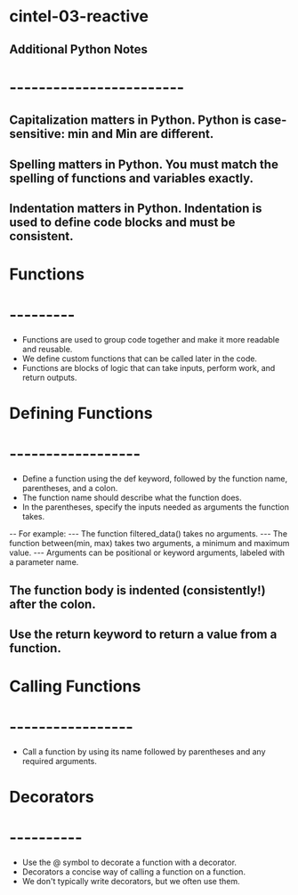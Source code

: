 # cintel-03-reactive

## Additional Python Notes
# ------------------------

## Capitalization matters in Python. Python is case-sensitive: min and Min are different.
## Spelling matters in Python. You must match the spelling of functions and variables exactly.
## Indentation matters in Python. Indentation is used to define code blocks and must be consistent.

# Functions
# ---------
- Functions are used to group code together and make it more readable and reusable.
- We define custom functions that can be called later in the code.
- Functions are blocks of logic that can take inputs, perform work, and return outputs.

# Defining Functions
# ------------------
- Define a function using the def keyword, followed by the function name, parentheses, and a colon. 
- The function name should describe what the function does.
- In the parentheses, specify the inputs needed as arguments the function takes.

-- For example:
---   The function filtered_data() takes no arguments.
---   The function between(min, max) takes two arguments, a minimum and maximum value.
---   Arguments can be positional or keyword arguments, labeled with a parameter name.

## The function body is indented (consistently!) after the colon. 
## Use the return keyword to return a value from a function.

# Calling Functions
# -----------------
- Call a function by using its name followed by parentheses and any required arguments.
    
# Decorators
# ----------
- Use the @ symbol to decorate a function with a decorator.
- Decorators a concise way of calling a function on a function.
- We don't typically write decorators, but we often use them.
